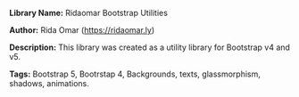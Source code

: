 **Library Name:** Ridaomar Bootstrap Utilities

**Author:** Rida Omar (https://ridaomar.ly)

**Description:** This library was created as a utility library for Bootstrap v4 and v5.

**Tags:** Bootstrap 5, Bootrstap 4, Backgrounds, texts, glassmorphism, shadows, animations.
